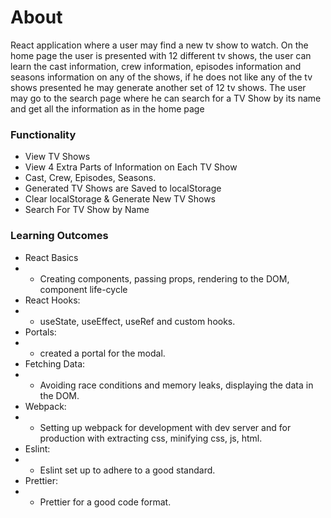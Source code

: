 # About

React application where a user may find a new tv show to
watch. On the home page the user is presented with 12
different tv shows, the user can learn the cast information,
crew information, episodes information and seasons
information on any of the shows, if he does not like any of
the tv shows presented he may generate another set of 12 tv
shows. The user may go to the search page where he can
search for a TV Show by its name and get all the information
as in the home page

### Functionality

-   View TV Shows
-   View 4 Extra Parts of Information on Each TV Show
-   Cast, Crew, Episodes, Seasons.
-   Generated TV Shows are Saved to localStorage
-   Clear localStorage & Generate New TV Shows
-   Search For TV Show by Name

### Learning Outcomes

-   React Basics
-   -   Creating components, passing props, rendering to the DOM, component life-cycle
-   React Hooks:
-   -   useState, useEffect, useRef and custom hooks.
-   Portals:
-   -   created a portal for the modal.
-   Fetching Data:
-   -   Avoiding race conditions and memory leaks, displaying the data in the DOM.
-   Webpack:
-   -   Setting up webpack for development with dev server and for production with extracting css, minifying css, js, html.
-   Eslint:
-   -   Eslint set up to adhere to a good standard.
-   Prettier:
-   -   Prettier for a good code format.
